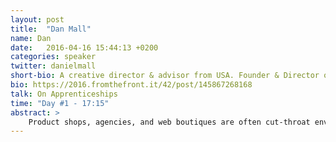 ```yaml
---
layout: post
title:  "Dan Mall"
name: Dan
date:   2016-04-16 15:44:13 +0200
categories: speaker
twitter: danielmall
short-bio: A creative director & advisor from USA. Founder & Director of @SuperFriendly.
bio: https://2016.fromthefront.it/42/post/145867268168
talk: On Apprenticeships
time: "Day #1 - 17:15"
abstract: >
    Product shops, agencies, and web boutiques are often cut-throat environments that generally don't leave much space for learning and growth. Dan will talk about how the time-tested apprenticeship approach can be viable for almost any outfit and ultimately lead to happier employees, better work, and an industry that's healthier than we found it.
---
```

